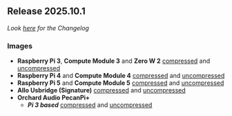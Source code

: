 ## Release 2025.10.1

_Look [here](/docs/CHANGELOG.md#2025.10.1) for the Changelog_

### Images

- **Raspberry Pi 3**, **Compute Module 3** and **Zero W 2**
[compressed](https://image.ropieee.io/ropieeexl_ose_pi3-2025.10.1-stable.20251023.2816.bin.xz) and [uncompressed](https://image.ropieee.io/ropieeexl_ose_pi3-2025.10.1-stable.20251023.2816.bin)
- **Raspberry Pi 4** and **Compute Module 4**
[compressed](https://image.ropieee.io/ropieeexl_ose_pi4-2025.10.1-stable.20251023.2819.bin.xz) and [uncompressed](https://image.ropieee.io/ropieeexl_ose_pi4-2025.10.1-stable.20251023.2819.bin)
- **Raspberry Pi 5** and **Compute Module 5**
[compressed](https://image.ropieee.io/ropieeexl_ose_pi5-2025.10.1-stable.20251023.2821.bin.xz) and [uncompressed](https://image.ropieee.io/ropieeexl_ose_pi5-2025.10.1-stable.20251023.2821.bin)
- **Allo Usbridge (Signature)**
[compressed](https://image.ropieee.io/ropieeexl_ose_usbridge-2025.10.1-stable.20251023.2822.bin.xz) and [uncompressed](https://image.ropieee.io/ropieeexl_ose_usbridge-2025.10.1-stable.20251023.2822.bin)
- **Orchard Audio PecanPi+**
  - ***Pi 3 based***
[compressed](https://image.ropieee.io/orchardaudio-pecanpiplus3-2025.10.1-stable.20251023.2818.bin.xz) and [uncompressed](https://image.ropieee.io/orchardaudio-pecanpiplus3-2025.10.1-stable.20250826.2818.bin)

